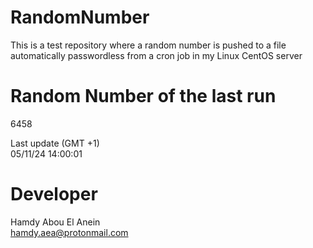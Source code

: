 # RandomNumber    
This is a test repository where a random number is pushed to a file automatically passwordless from a cron job in my Linux CentOS server    
# Random Number of the last run   
6458
      
Last update (GMT +1)    
05/11/24 14:00:01
# Developer    
Hamdy Abou El Anein   
hamdy.aea@protonmail.com
